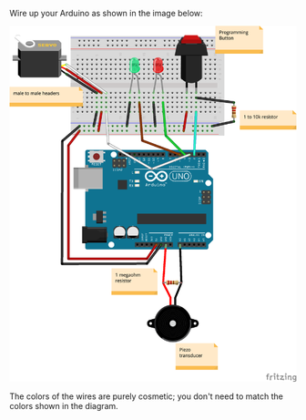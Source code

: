 Wire up your Arduino as shown in the image below:

![Fritzing diagram](secret-door-knock-fritzing.png)

The colors of the wires are purely cosmetic; you don't need to match the colors shown in the diagram.
